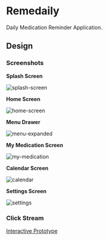 # Remedaily

Daily Medication Reminder Application.

## Design

### Screenshots

**Splash Screen**

![splash-screen](DOCUMENTS/splash-screen.png)

**Home Screen**

![home-screen](DOCUMENTS/home-screen.png)

**Menu Drawer**

![menu-expanded](DOCUMENTS/menu-expanded.png)

**My Medication Screen**

![my-medication](DOCUMENTS/my-medication.png)

**Calendar Screen**

![calendar](DOCUMENTS/calendar.png)

**Settings Screen**

![settings](DOCUMENTS/settings.png)

### Click Stream

[Interactive Prototype](https://xd.adobe.com/view/5be3ca48-e474-4606-60a2-d7cdbf8ddbb1-2dd2/)
